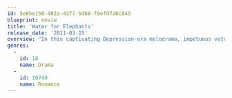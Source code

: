 ```yaml
---
id: 5e6be150-492a-43f7-bd68-f0efd7abc845
blueprint: movie
title: 'Water for Elephants'
release_date: '2011-03-15'
overview: "In this captivating Depression-era melodrama, impetuous veterinary student Jacob Jankowski joins a celebrated circus as an animal caretaker but faces a wrenching dilemma when he's transfixed by angelic married performer Marlena."
genres:
  -
    id: 18
    name: Drama
  -
    id: 10749
    name: Romance
---
```

